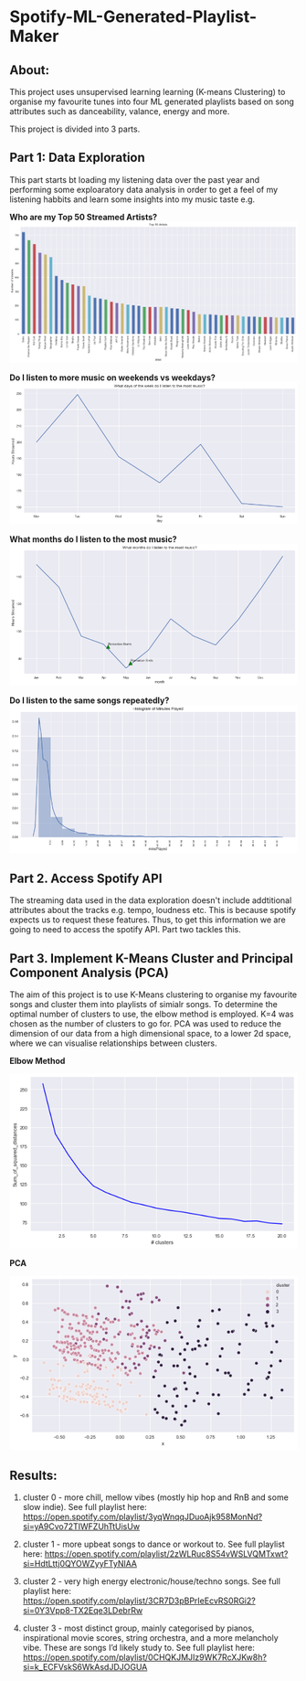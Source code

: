 # Spotify-ML-Generated-Playlist-Maker

## About:
This project uses unsupervised learning learning (K-means Clustering) to organise my favourite tunes into four ML generated playlists based on song attributes such as danceability, valance, energy and more.

This project is divided into 3 parts.

## Part 1: Data Exploration
This part starts bt loading my listening data over the past year and performing some exploaratory data analysis in order to get a feel of my listening habbits and learn some insights into my music taste e.g.

**Who are my Top 50 Streamed Artists?**
![Top 50 Artists](https://github.com/Abdillahi-A/Spotify-ML-Generated-Playlist-Maker/blob/main/top50artists.png)


**Do I listen to more music on weekends vs weekdays?**
![Music by Day of Week](https://github.com/Abdillahi-A/Spotify-ML-Generated-Playlist-Maker/blob/main/hoursplayedbydayofweek.png)

**What months do I listen to the most music?**
![Music by Month](https://github.com/Abdillahi-A/Spotify-ML-Generated-Playlist-Maker/blob/main/musicbymonth.png)

**Do I listen to the same songs repeatedly?**
![Histogram Of MinsPlayed](https://github.com/Abdillahi-A/Spotify-ML-Generated-Playlist-Maker/blob/main/minutesPlayedHistogram.png)



## Part 2. Access Spotify API 

The streaming data used in the data exploration doesn't include addtitional attributes about the tracks e.g. tempo, loudness etc. This is because spotify expects us to request these features. Thus, to get this information we are going to need to access the spotify API. Part two tackles this.

## Part 3. Implement K-Means Cluster and Principal Component Analysis (PCA)
The aim of this project is to use K-Means clustering to organise my favourite songs and cluster them into playlists of simialr songs. To determine the optimal number of clusters to use, the elbow method is employed. K=4 was chosen as the number of clusters to go for. PCA was used to reduce the dimension of our data from a high dimensional space, to a lower 2d space, where we can visualise relationships between clusters.

**Elbow Method**

![Elbow Method](https://github.com/Abdillahi-A/Spotify-ML-Generated-Playlist-Maker/blob/main/elbow_method.png)

**PCA**

![PCA](https://github.com/Abdillahi-A/Spotify-ML-Generated-Playlist-Maker/blob/main/pca.png)


## Results:

1. cluster 0 - more chill, mellow vibes (mostly hip hop and RnB and some slow indie). See full playlist here: https://open.spotify.com/playlist/3yqWnqqJDuoAjk958MonNd?si=yA9Cvo72TIWFZUhTtUisUw

2. cluster 1  - more upbeat songs to dance or workout to. See full playlist here:
https://open.spotify.com/playlist/2zWLRuc8S54vWSLVQMTxwt?si=HdtLttj0QYOWZyyFTyNlAA

3. cluster 2 - very high energy electronic/house/techno songs. See full playlist here:
https://open.spotify.com/playlist/3CR7D3pBPrIeEcvRS0RGi2?si=0Y3Vpp8-TX2Eqe3LDebrRw


4. cluster 3 - most distinct group, mainly categorised by pianos, inspirational movie scores, string orchestra, and a more melancholy vibe. These are songs I’d likely study to. See full playlist here:
https://open.spotify.com/playlist/0CHQKJMJIz9WK7RcXJKw8h?si=k_ECFVskS6WkAsdJDJOGUA









